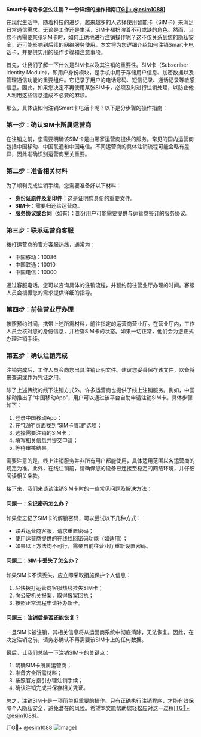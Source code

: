 **Smart卡电话卡怎么注销？一份详细的操作指南[[TG💪+ @esim1088](https://t.me/s/esim1088)]**

在现代生活中，随着科技的进步，越来越多的人选择使用智能卡（SIM卡）来满足日常通信需求。无论是工作还是生活，SIM卡都扮演着不可或缺的角色。然而，当您不再需要某张SIM卡时，如何正确地进行注销操作呢？这不仅关系到您的隐私安全，还可能影响到后续的网络服务使用。本文将为您详细介绍如何注销Smart卡电话卡，并提供实用的操作步骤和注意事项。

首先，让我们了解一下什么是SIM卡以及其注销的重要性。SIM卡（Subscriber Identity Module），即用户身份模块，是手机中用于存储用户信息、加密数据以及管理通信功能的重要组件。它记录了用户的电话号码、短信记录、通话记录等敏感信息。因此，如果您决定不再使用某张SIM卡，必须及时进行注销处理，以防止他人利用这些信息造成不必要的麻烦。

那么，具体该如何注销Smart卡电话卡呢？以下是分步骤的操作指南：

### 第一步：确认SIM卡所属运营商

在注销之前，您需要明确该SIM卡是由哪家运营商提供的服务。常见的国内运营商包括中国移动、中国联通和中国电信。不同运营商的具体注销流程可能会略有差异，因此准确识别运营商至关重要。

### 第二步：准备相关材料

为了顺利完成注销手续，您需要准备好以下材料：
- **身份证原件及复印件**：这是证明您身份的重要文件。
- **SIM卡**：需要归还给运营商。
- **服务协议或合同**（如有）：部分用户可能需要提供与运营商签订的服务协议。

### 第三步：联系运营商客服

拨打运营商的官方客服热线，通常为：
- 中国移动：10086
- 中国联通：10010
- 中国电信：10000

通过客服电话，您可以咨询具体的注销流程，并预约前往营业厅办理的时间。客服人员会根据您的需求提供详细的指导。

### 第四步：前往营业厅办理

按照预约时间，携带上述所需材料，前往指定的运营商营业厅。在营业厅内，工作人员会核对您的身份信息，并检查SIM卡的状态。如果一切正常，他们会为您正式办理注销手续。

### 第五步：确认注销完成

注销完成后，工作人员会向您出具注销证明文件。建议您妥善保存该文件，以备将来查询或作为凭证之用。

除了上述传统的线下注销方式外，许多运营商也提供了线上注销服务。例如，中国移动推出了“中国移动App”，用户可以通过该平台自助申请注销SIM卡。具体步骤如下：
1. 登录中国移动App；
2. 在“我的”页面找到“SIM卡管理”选项；
3. 选择需要注销的SIM卡；
4. 填写相关信息并提交申请；
5. 等待审核结果。

需要注意的是，线上注销服务并非所有用户都能使用，具体适用范围以各运营商的规定为准。此外，在线注销前，请确保您的设备已连接至稳定的网络环境，并仔细阅读相关条款。

接下来，我们来谈谈注销SIM卡时的一些常见问题及解决方法：

#### 问题一：忘记密码怎么办？

如果您忘记了SIM卡的解锁密码，可以尝试以下几种方式：
- 联系运营商客服，请求重置密码；
- 使用运营商提供的在线找回密码功能（如适用）；
- 如果以上方法均不可行，需亲自前往营业厅重新设置密码。

#### 问题二：SIM卡丢失了怎么办？

如果SIM卡不慎丢失，应立即采取措施保护个人信息：
1. 尽快拨打运营商客服热线挂失SIM卡；
2. 向公安机关报案，取得报案回执；
3. 按照正常流程申请补办新卡。

#### 问题三：注销后是否还能恢复？

一旦SIM卡被注销，其相关信息将从运营商系统中彻底清除，无法恢复。因此，在决定注销之前，请务必确认不再需要该SIM卡上的任何数据。

最后，让我们总结一下注销SIM卡的关键点：
1. 明确SIM卡所属运营商；
2. 准备齐全所需材料；
3. 按照官方指引办理注销手续；
4. 确认注销完成并保存相关凭证。

总之，注销SIM卡是一项简单但重要的操作。只有正确执行注销程序，才能有效保障个人隐私安全，避免潜在的风险。希望本文能帮助您轻松应对这一过程[[TG💪+ @esim1088](https://t.me/s/esim1088)]。

[[TG💪+ @esim1088](https://t.me/s/esim1088) ![Image](https://i.postimg.cc/4NQfJmqS/Snipaste-2025-05-13-00-14-12.png)]